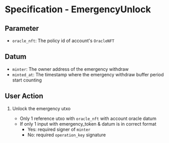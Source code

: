 # Specification - EmergencyUnlock

## Parameter

- `oracle_nft`: The policy id of account's `OracleNFT`

## Datum

- `minter`: The owner address of the emergency withdraw
- `minted_at`: The timestamp where the emergency withdraw buffer period start counting

## User Action

1. Unlock the emergency utxo

   - Only 1 reference utxo with `oracle_nft` with account oracle datum
   - If only 1 input with emergency_token & datum is in correct format
     - Yes: required signer of `minter`
     - No: required `operation_key` signature
